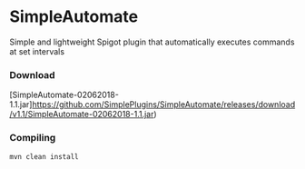 # SimpleAutomate

Simple and lightweight Spigot plugin that automatically executes commands at set intervals

### Download

[SimpleAutomate-02062018-1.1.jar]https://github.com/SimplePlugins/SimpleAutomate/releases/download/v1.1/SimpleAutomate-02062018-1.1.jar)

### Compiling

`mvn clean install`
